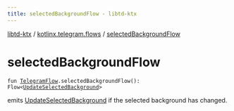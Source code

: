 ```yaml
---
title: selectedBackgroundFlow - libtd-ktx
---
```


[libtd-ktx](../index.html) / [kotlinx.telegram.flows](index.html) / [selectedBackgroundFlow](./selected-background-flow.html)

# selectedBackgroundFlow

`fun `[`TelegramFlow`](../kotlinx.telegram.core/-telegram-flow/index.html)`.selectedBackgroundFlow(): Flow<`[`UpdateSelectedBackground`](https://tdlibx.github.io/td/docs/org/drinkless/td/libcore/telegram/TdApi/UpdateSelectedBackground.html)`>`

emits [UpdateSelectedBackground](https://tdlibx.github.io/td/docs/org/drinkless/td/libcore/telegram/TdApi/UpdateSelectedBackground.html) if the selected background has changed.

